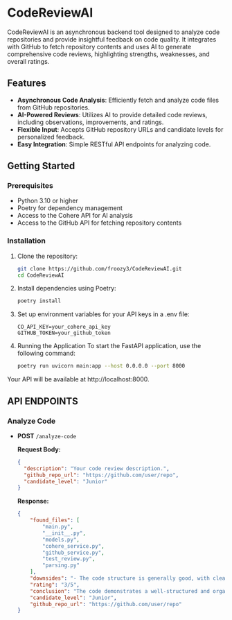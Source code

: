 # CodeReviewAI

CodeReviewAI is an asynchronous backend tool designed to analyze code repositories and provide insightful feedback on code quality. It integrates with GitHub to fetch repository contents and uses AI to generate comprehensive code reviews, highlighting strengths, weaknesses, and overall ratings.

## Features

- **Asynchronous Code Analysis**: Efficiently fetch and analyze code files from GitHub repositories.
- **AI-Powered Reviews**: Utilizes AI to provide detailed code reviews, including observations, improvements, and ratings.
- **Flexible Input**: Accepts GitHub repository URLs and candidate levels for personalized feedback.
- **Easy Integration**: Simple RESTful API endpoints for analyzing code.

## Getting Started

### Prerequisites

- Python 3.10 or higher
- Poetry for dependency management
- Access to the Cohere API for AI analysis
- Access to the GitHub API for fetching repository contents

### Installation

1. Clone the repository:

   ```bash
   git clone https://github.com/froozy3/CodeReviewAI.git
   cd CodeReviewAI

2. Install dependencies using Poetry:

   ```bash
   poetry install
   
3. Set up environment variables for your API keys in a .env file:
   ```plaintext
   CO_API_KEY=your_cohere_api_key
   GITHUB_TOKEN=your_github_token

4. Running the Application 
To start the FastAPI application, use the following command:
    
   ```bash
   poetry run uvicorn main:app --host 0.0.0.0 --port 8000

Your API will be available at http://localhost:8000.


## API ENDPOINTS

### Analyze Code
- **POST** `/analyze-code`

  **Request Body:**
    ```json
    {
      "description": "Your code review description.",
      "github_repo_url": "https://github.com/user/repo",
      "candidate_level": "Junior"
    }
    ```

  **Response:**
    ```json
    {
        "found_files": [
            "main.py",
            "__init__.py",
            "models.py",
            "cohere_service.py",
            "github_service.py",
            "test_review.py",
            "parsing.py"
        ],
        "downsides": "- The code structure is generally good, with clear separation of concerns and modularity. However, there are some areas for improvement:\n     - Error Handling: The error handling in the `analyze_code_rout` function could be more robust. Currently, it catches a generic `Exception` and raises an HTTP 500 error. It would be better to catch specific exceptions related to the code analysis process and provide more detailed error messages. For example, you could catch exceptions related to the Cohere API or parsing errors and provide more context in the error response.\n     - Logging: While logging is used in various parts of the code, it could be more consistent and informative. For instance, in the `get_repo_code_files` function, logging the number of files retrieved or any errors encountered during the process would be helpful.\n     - Input Validation: The code could benefit from more rigorous input validation. For instance, in the `get_repo_contents` function, you could validate the `repo_url` format before making the API call to avoid potential errors.",
        "rating": "3/5",
        "conclusion": "The code demonstrates a well-structured and organized approach to analyzing GitHub repositories and providing code reviews. It utilizes the Cohere API effectively for natural language processing and integrates various components like FastAPI, Pydantic, and GitHub API seamlessly. However, improvements in error handling, logging, and input validation would enhance the overall robustness and user experience of the application.",
        "candidate_level": "Junior",
        "github_repo_url": "https://github.com/user/repo"
    }
    ```




